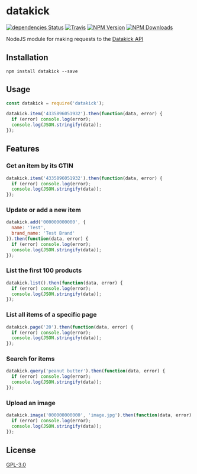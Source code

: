 # datakick

[![dependencies Status](https://david-dm.org/ent8r/datakick/status.svg)](https://david-dm.org/ent8r/datakick) [![Travis](https://travis-ci.org/ENT8R/datakick.svg?branch=master)](https://travis-ci.org/ENT8R/datakick) [![NPM Version](http://img.shields.io/npm/v/datakick.svg)](https://www.npmjs.org/package/datakick) [![NPM Downloads](https://img.shields.io/npm/dm/datakick.svg)](https://www.npmjs.org/package/datakick)

NodeJS module for making requests to the [Datakick API](https://www.datakick.org/api)

## Installation

```
npm install datakick --save
```

## Usage

```javascript
const datakick = require('datakick');

datakick.item('4335896051932').then(function(data, error) {
  if (error) console.log(error);
  console.log(JSON.stringify(data));
});
```

## Features

### Get an item by its GTIN

```javascript
datakick.item('4335896051932').then(function(data, error) {
  if (error) console.log(error);
  console.log(JSON.stringify(data));
});
```

### Update or add a new item

```javascript
datakick.add('000000000000', {
  name: 'Test',
  brand_name: 'Test Brand'
}).then(function(data, error) {
  if (error) console.log(error);
  console.log(JSON.stringify(data));
});
```

### List the first 100 products

```javascript
datakick.list().then(function(data, error) {
  if (error) console.log(error);
  console.log(JSON.stringify(data));
});
```

### List all items of a specific page

```javascript
datakick.page('20').then(function(data, error) {
  if (error) console.log(error);
  console.log(JSON.stringify(data));
});
```

### Search for items

```javascript
datakick.query('peanut butter').then(function(data, error) {
  if (error) console.log(error);
  console.log(JSON.stringify(data));
});
```

### Upload an image

```javascript
datakick.image('000000000000', 'image.jpg').then(function(data, error) {
  if (error) console.log(error);
  console.log(JSON.stringify(data));
});
```

## License

[GPL-3.0](https://github.com/ENT8R/datakick/blob/master/LICENSE)
